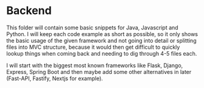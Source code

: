 # Backend

This folder will contain some basic snippets for Java, Javascript and Python. I will keep each code example as short as possible, so it only shows the basic usage 
of the given framework and not going into detail or splitting files into MVC structure, because it would then get difficult to quickly lookup things when coming back
and needing to dig through 4-5 files each.   <br>

I will start with the biggest most known frameworks like Flask, Django, Express, Spring Boot and then maybe add some other alternatives in later (Fast-API, Fastify, Nextjs for example).
